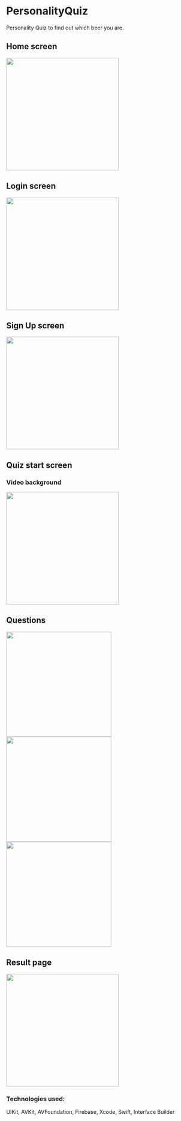 # PersonalityQuiz
Personality Quiz to find out which beer you are.

## Home screen
<p float="left">
  <img src="https://github.com/FabiolaSaga/PersonalityQuiz/blob/master/IMG_6240.PNG" width="300" />
  </p>

## Login screen
<p float="left">
  <img src="https://github.com/FabiolaSaga/PersonalityQuiz/blob/master/IMG_6242.PNG" width="300" />
  </p>

## Sign Up screen
<p float="left">
  <img src="https://github.com/FabiolaSaga/PersonalityQuiz/blob/master/IMG_6241.PNG" width="300" />
  </p>

## Quiz start screen
### Video background
<p float="left">
  <img src="https://github.com/FabiolaSaga/PersonalityQuiz/blob/master/videoBackground.gif" width="300" />
  </p>

## Questions 
<p float="left">
  <img src="https://github.com/FabiolaSaga/PersonalityQuiz/blob/master/IMG_6244%202.PNG" width="280" />
  <img src="https://github.com/FabiolaSaga/PersonalityQuiz/blob/master/IMG_6245%202.PNG" width="280" /> 
  <img src="https://github.com/FabiolaSaga/PersonalityQuiz/blob/master/IMG_6246%202.PNG" width="280" />
</p>
 
## Result page
<p float="left">
  <img src="https://github.com/FabiolaSaga/PersonalityQuiz/blob/master/IMG_6247%202.PNG" width="300" />
  </p>

### Technologies used: 
UIKit, AVKit, AVFoundation, Firebase, Xcode, Swift, Interface Builder
